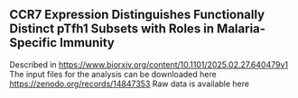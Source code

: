 ## CCR7 Expression Distinguishes Functionally Distinct pTfh1 Subsets with Roles in Malaria-Specific Immunity
Described in https://www.biorxiv.org/content/10.1101/2025.02.27.640479v1 
The input files for the analysis can be downloaded here https://zenodo.org/records/14847353 
Raw data is available here


